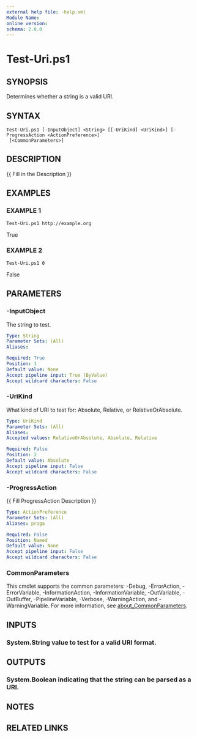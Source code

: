 ```yaml
---
external help file: -help.xml
Module Name:
online version:
schema: 2.0.0
---
```


# Test-Uri.ps1

## SYNOPSIS
Determines whether a string is a valid URI.

## SYNTAX

```
Test-Uri.ps1 [-InputObject] <String> [[-UriKind] <UriKind>] [-ProgressAction <ActionPreference>]
 [<CommonParameters>]
```

## DESCRIPTION
{{ Fill in the Description }}

## EXAMPLES

### EXAMPLE 1
```
Test-Uri.ps1 http://example.org
```

True

### EXAMPLE 2
```
Test-Uri.ps1 0
```

False

## PARAMETERS

### -InputObject
The string to test.

```yaml
Type: String
Parameter Sets: (All)
Aliases:

Required: True
Position: 1
Default value: None
Accept pipeline input: True (ByValue)
Accept wildcard characters: False
```

### -UriKind
What kind of URI to test for: Absolute, Relative, or RelativeOrAbsolute.

```yaml
Type: UriKind
Parameter Sets: (All)
Aliases:
Accepted values: RelativeOrAbsolute, Absolute, Relative

Required: False
Position: 2
Default value: Absolute
Accept pipeline input: False
Accept wildcard characters: False
```

### -ProgressAction
{{ Fill ProgressAction Description }}

```yaml
Type: ActionPreference
Parameter Sets: (All)
Aliases: proga

Required: False
Position: Named
Default value: None
Accept pipeline input: False
Accept wildcard characters: False
```

### CommonParameters
This cmdlet supports the common parameters: -Debug, -ErrorAction, -ErrorVariable, -InformationAction, -InformationVariable, -OutVariable, -OutBuffer, -PipelineVariable, -Verbose, -WarningAction, and -WarningVariable. For more information, see [about_CommonParameters](http://go.microsoft.com/fwlink/?LinkID=113216).

## INPUTS

### System.String value to test for a valid URI format.
## OUTPUTS

### System.Boolean indicating that the string can be parsed as a URI.
## NOTES

## RELATED LINKS
